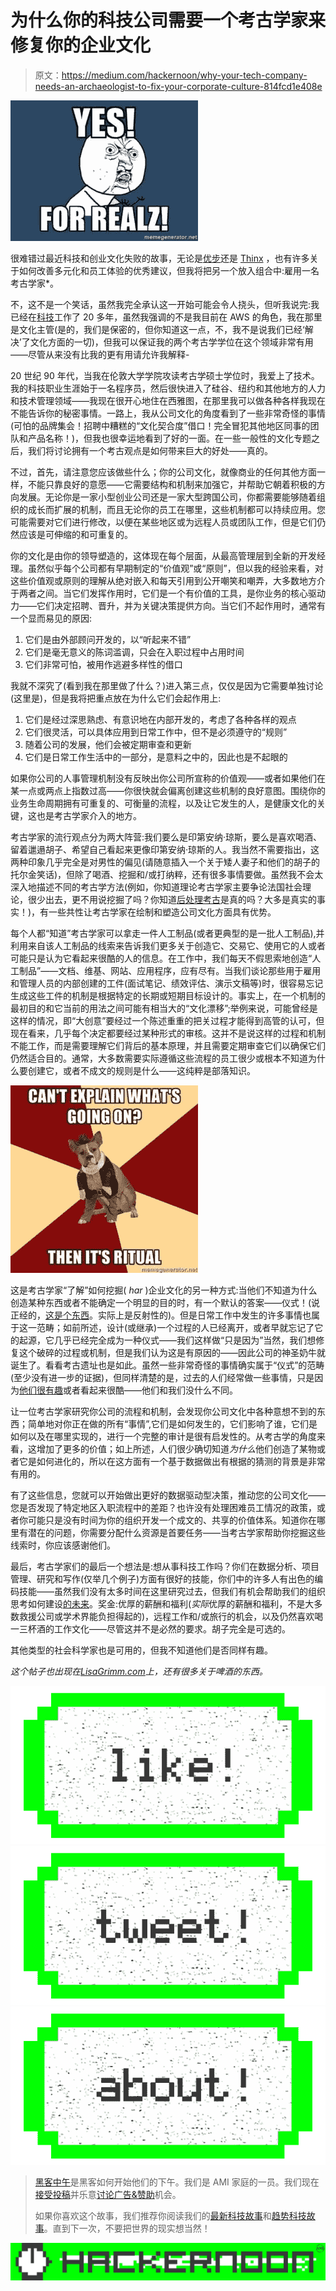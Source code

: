 # 为什么你的科技公司需要一个考古学家来修复你的企业文化

> 原文：<https://medium.com/hackernoon/why-your-tech-company-needs-an-archaeologist-to-fix-your-corporate-culture-814fcd1e408e>

![](img/22e44107ffa9618a37e404b43617ce81.png)

很难错过最近科技和创业文化失败的故事，无论是[优步](https://qz.com/922098/uber-ceo-travis-kalanick-needs-to-look-beyond-himself-to-fix-a-toxic-corporate-culture/)还是 [Thinx](http://fortune.com/2017/04/01/thinx-ceo-miki-agrawal-startup-life/) ，也有许多关于如何改善多元化和员工体验的优秀建议，但我将把另一个放入组合中:雇用一名考古学家*。

不，这不是一个笑话，虽然我完全承认这一开始可能会令人挠头，但听我说完:我已经在[科技](https://hackernoon.com/tagged/technology)工作了 20 多年，虽然我强调的不是我目前在 AWS 的角色，我在那里是文化主管(是的，我们是保密的，但你知道这一点，不，我不是说我们已经‘解决’了文化方面的一切)，但我可以保证我的两个考古学学位在这个领域非常有用——尽管从来没有比我的更有用请允许我解释-

20 世纪 90 年代，当我在伦敦大学学院攻读考古学硕士学位时，我爱上了技术。我的科技职业生涯始于一名程序员，然后很快进入了硅谷、纽约和其他地方的人力和技术管理领域——我现在很开心地住在西雅图，在那里我可以做各种各样我现在不能告诉你的秘密事情。一路上，我从公司文化的角度看到了一些非常奇怪的事情(可怕的品牌集会！招聘中糟糕的“文化契合度”借口！完全冒犯其他地区同事的团队和产品名称！)，但我也很幸运地看到了好的一面。在一些一般性的文化专题之后，我们将讨论拥有一个考古观点是如何带来巨大的好处——真的。

不过，首先，请注意您应该做些什么；你的公司文化，就像商业的任何其他方面一样，不能只靠良好的意愿——它需要结构和机制来加强它，并帮助它朝着积极的方向发展。无论你是一家小型创业公司还是一家大型跨国公司，你都需要能够随着组织的成长而扩展的机制，而且无论你的员工在哪里，这些机制都可以持续应用。您可能需要对它们进行修改，以便在某些地区或为远程人员或团队工作，但是它们仍然应该是可伸缩的和可重复的。

你的文化是由你的领导塑造的，这体现在每个层面，从最高管理层到全新的开发经理。虽然似乎每个公司都有早期制定的“价值观”或“原则”，但以我的经验来看，对这些价值观或原则的理解从绝对嵌入和每天引用到公开嘲笑和嘲弄，大多数地方介于两者之间。当它们发挥作用时，它们是一个有价值的工具，是你业务的核心驱动力——它们决定招聘、晋升，并为关键决策提供方向。当它们不起作用时，通常有一个显而易见的原因:

1.  它们是由外部顾问开发的，以“听起来不错”
2.  它们是毫无意义的陈词滥调，只会在入职过程中占用时间
3.  它们非常可怕，被用作逃避多样性的借口

我就不深究了(看到我在那里做了什么？)进入第三点，仅仅是因为它需要单独讨论(这里是)，但是我将把重点放在为什么它们会起作用上:

1.  它们是经过深思熟虑、有意识地在内部开发的，考虑了各种各样的观点
2.  它们很灵活，可以具体应用到日常工作中，但不是必须遵守的“规则”
3.  随着公司的发展，他们会被定期审查和更新
4.  它们是日常工作生活中的一部分，是意料之中的，因此也是不起眼的

如果你公司的人事管理机制没有反映出你公司所宣称的价值观——或者如果他们在某一点或两点上指数过高——你很快就会偏离创建这些机制的良好意图。围绕你的业务生命周期拥有可重复的、可衡量的流程，以及让它发生的人，是健康文化的关键，这也是考古学家介入的地方。

考古学家的流行观点分为两大阵营:我们要么是印第安纳·琼斯，要么是喜欢喝酒、留着邋遢胡子、希望自己看起来更像印第安纳·琼斯的人。我当然不需要指出，这两种印象几乎完全是对男性的偏见(请随意插入一个关于矮人妻子和他们的胡子的托尔金笑话)，但除了喝酒、挖掘和/或打纳粹，还有很多事情要做。虽然我不会太深入地描述不同的考古学方法(例如，你知道理论考古学家主要争论法国社会理论，很少出去，更不用说挖掘了吗？你知道[后处理考古](https://en.wikipedia.org/wiki/Post-processual_archaeology)是真的吗？大多是真实的事实！)，有一些共性让考古学家在绘制和塑造公司文化方面具有优势。

每个人都“知道”考古学家可以拿走一件人工制品(或者更典型的是一批人工制品),并利用来自该人工制品的线索来告诉我们更多关于创造它、交易它、使用它的人或者可能只是认为它看起来很酷的人的信息。在工作中，我们每天不假思索地创造“人工制品”——文档、维基、网站、应用程序，应有尽有。当我们谈论那些用于雇用和管理人员的内部创建的工件(面试笔记、绩效评估、演示文稿等)时，很容易忘记生成这些工件的机制是根据特定的长期或短期目标设计的。事实上，在一个机制的最初目的和它当前的用法之间可能有相当大的“文化漂移”;举例来说，可能曾经是这样的情况，即“大创意”要经过一个陈述重重的把关过程才能得到高管的认可，但现在看来，几乎每个决定都要经过某种形式的审核。这并不是说这样的过程和机制不能工作，而是需要理解它们背后的基本原理，并且需要定期审查它们以确保它们仍然适合目的。通常，大多数需要实际遵循这些流程的员工很少或根本不知道为什么要创建它，或者不成文的规则是什么——这纯粹是部落知识。

![](img/e0f406a93d9612ebb7e9bb6fa8d41a85.png)

这是考古学家“了解”如何挖掘( *har* )企业文化的另一种方式:当他们不知道为什么创造某种东西或者不能确定一个明显的目的时，有一个默认的答案——仪式！(说正经的，[这是个东西](https://thesebonesofmine.wordpress.com/2016/08/30/stewart-lee-on-ritual-symbolic-landscapes/)。实际上是反射性的)。但是日常工作中发生的许多事情也属于这一范畴；如前所述，设计(或继承)一个过程的人已经离开，或者早就忘记了它的起源，它几乎已经完全成为一种仪式——我们这样做“只是因为”当然，我们想修复这个破碎的过程或机制，但是我们认为这是有原因的——因此公司的神圣奶牛就诞生了。看看考古遗址也是如此。虽然一些非常奇怪的事情确实属于“仪式”的范畴(至少没有进一步的证据)，但同样清楚的是，过去的人们经常做一些事情，只是因为[他们很有趣](https://www.newscientist.com/article/dn28333-stonehenge-builders-had-barbecue-feasts-at-nearby-party-centre/)或者看起来很酷——他们和我们没什么不同。

让一位考古学家研究你公司的流程和机制，会发现你公司文化中各种意想不到的东西；简单地对你正在做的所有“事情”,它们是如何发生的，它们影响了谁，它们是如何以及在哪里实现的，进行一个完整的审计是很有启发性的。从考古学的角度来看，这增加了更多的价值；如上所述，人们很少确切知道*为什么*他们创造了某物或者它是如何进化的，所以在这方面有一个基于数据做出有根据的猜测的背景是非常有用的。

有了这些信息，您就可以开始做出更好的数据驱动型决策，推动您的公司文化——您是否发现了特定地区入职流程中的差距？也许没有处理困难员工情况的政策，或者你可能只是没有时间为你的组织开发一个成文的、共享的价值体系。知道你在哪里有潜在的问题，你需要分配什么资源是首要任务——当考古学家帮助你挖掘这些线索时，你应该感谢他们。

最后，考古学家们的最后一个想法是:想从事科技工作吗？你们在数据分析、项目管理、研究和写作(仅举几个例子)方面有很好的技能，你们中的许多人有出色的编码技能——虽然我们没有太多时间在这里研究过去，但我们有机会帮助我们的组织思考如何建设[的未来](https://hackernoon.com/tagged/future)。奖金:优厚的薪酬和福利(*实际*优厚的薪酬和福利，不是大多数救援公司或学术界能负担得起的)，远程工作和/或旅行的机会，以及仍然喜欢喝一三杯酒的工作文化——尽管这并不是必然的要求。胡子完全是可选的。

其他类型的社会科学家也是可用的，但我不知道他们是否同样有趣。

*这个帖子也出现在*[*LisaGrimm.com*](http://www.lisagrimm.com/?p=812)*上，还有很多关于啤酒的东西。*

[![](img/50ef4044ecd4e250b5d50f368b775d38.png)](http://bit.ly/HackernoonFB)[![](img/979d9a46439d5aebbdcdca574e21dc81.png)](https://goo.gl/k7XYbx)[![](img/2930ba6bd2c12218fdbbf7e02c8746ff.png)](https://goo.gl/4ofytp)

> [黑客中午](http://bit.ly/Hackernoon)是黑客如何开始他们的下午。我们是 AMI 家庭的一员。我们现在[接受投稿](http://bit.ly/hackernoonsubmission)并乐意[讨论广告&赞助](mailto:partners@amipublications.com)机会。
> 
> 如果你喜欢这个故事，我们推荐你阅读我们的[最新科技故事](http://bit.ly/hackernoonlatestt)和[趋势科技故事](https://hackernoon.com/trending)。直到下一次，不要把世界的现实想当然！

![](img/be0ca55ba73a573dce11effb2ee80d56.png)